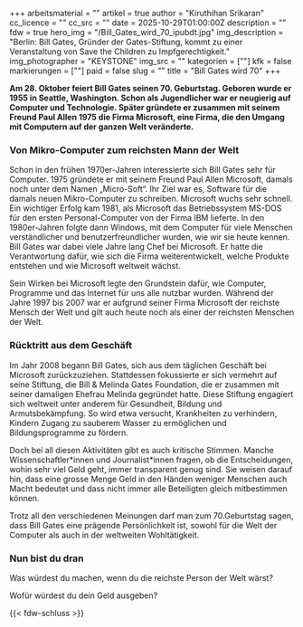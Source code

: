 +++
arbeitsmaterial = ""
artikel = true
author = "Kiruthihan Srikaran"
cc_licence = ""
cc_src = ""
date = 2025-10-29T01:00:00Z
description = ""
fdw = true
hero_img = "/Bill_Gates_wird_70_ipubdt.jpg"
img_description = "Berlin: Bill Gates, Gründer der Gates-Stiftung, kommt zu einer Veranstaltung von Save the Children zu Impfgerechtigkeit."
img_photographer = "KEYSTONE"
img_src = ""
kategorien = [""]
kfk = false
markierungen = [""]
paid = false
slug = ""
title = "Bill Gates wird 70"
+++

**Am 28. Oktober feiert Bill Gates seinen 70. Geburtstag. Geboren wurde er 1955 in Seattle, Washington. Schon als Jugendlicher war er neugierig auf Computer und Technologie. Später gründete er zusammen mit seinem Freund Paul Allen 1975 die Firma Microsoft, eine Firma, die den Umgang mit Computern auf der ganzen Welt veränderte.**

### Von Mikro-Computer zum reichsten Mann der Welt

Schon in den frühen 1970er-Jahren interessierte sich Bill Gates sehr für Computer. 1975 gründete er mit seinem Freund Paul Allen Microsoft, damals noch unter dem Namen „Micro-Soft“. Ihr Ziel war es, Software für die damals neuen Mikro-Computer zu schreiben. Microsoft wuchs sehr schnell. Ein wichtiger Erfolg kam 1981, als Microsoft das Betriebssystem MS-DOS für den ersten Personal-Computer von der Firma IBM lieferte. In den 1980er-Jahren folgte dann Windows, mit dem Computer für viele Menschen verständlicher und benutzerfreundlicher wurden, wie wir sie heute kennen. Bill Gates war dabei viele Jahre lang Chef bei Microsoft. Er hatte die Verantwortung dafür, wie sich die Firma weiterentwickelt, welche Produkte entstehen und wie Microsoft weltweit wächst. 

Sein Wirken bei Microsoft legte den Grundstein dafür, wie Computer, Programme und das Internet für uns alle nutzbar wurden. Während der Jahre 1997 bis 2007 war er aufgrund seiner Firma Microsoft der reichste Mensch der Welt und gilt auch heute noch als einer der reichsten Menschen der Welt.

### Rücktritt aus dem Geschäft

Im Jahr 2008 begann Bill Gates, sich aus dem täglichen Geschäft bei Microsoft zurückzuziehen. Stattdessen fokussierte er sich vermehrt auf seine Stiftung, die Bill & Melinda Gates Foundation, die er zusammen mit seiner damaligen Ehefrau Melinda gegründet hatte. Diese Stiftung engagiert sich weltweit unter anderem für Gesundheit, Bildung und Armutsbekämpfung. So wird etwa versucht, Krankheiten zu verhindern, Kindern Zugang zu sauberem Wasser zu ermöglichen und Bildungsprogramme zu fördern.

Doch bei all diesen Aktivitäten gibt es auch kritische Stimmen. Manche Wissenschaftler\*innen und Journalist\*innen fragen, ob die Entscheidungen, wohin sehr viel Geld geht, immer transparent genug sind. Sie weisen darauf hin, dass eine grosse Menge Geld in den Händen weniger Menschen auch Macht bedeutet und dass nicht immer alle Beteiligten gleich mitbestimmen können.

Trotz all den verschiedenen Meinungen darf man zum 70.Geburtstag sagen, dass Bill Gates eine prägende Persönlichkeit ist, sowohl für die Welt der Computer als auch in der weltweiten Wohltätigkeit.

### Nun bist du dran

Was würdest du machen, wenn du die reichste Person der Welt wärst? 

Wofür würdest du dein Geld ausgeben?

{{< fdw-schluss >}}